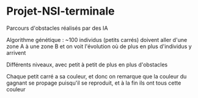 # Projet-NSI-terminale

Parcours d'obstacles réalisés par des IA

Algorithme génétique : ~100 individus (petits carrés) doivent aller d'une zone A à une zone B et on voit l'évolution où de plus en plus d'individus y arrivent 

Différents niveaux, avec petit à petit de plus en plus d'obstacles 

Chaque petit carré a sa couleur, et donc on remarque que la couleur du gagnant se propage puisqu'il se reproduit, et à la fin ils ont tous cette couleur
